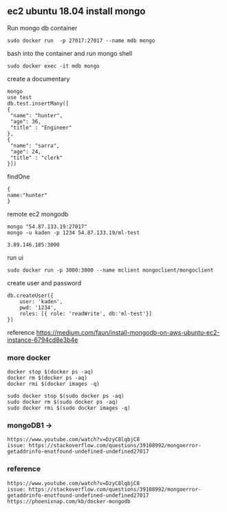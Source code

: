 ## ec2 ubuntu 18.04 install mongo
Run mongo db container 
```
sudo docker run  -p 27017:27017 --name mdb mongo
```

bash into the container and run mongo shell 
```
sudo docker exec -it mdb mongo
```

create a documentary
```
mongo
use test
db.test.insertMany([
{
 "name": "hunter",
 "age": 36, 
 "title" : "Engineer"
},
{
 "name": "sarra",
 "age": 24, 
 "title" : "clerk"
}])
```
findOne
```
{
name:"hunter"
}
```

remote ec2  mongodb
```
mongo "54.87.133.19:27017"
mongo -u kaden -p 1234 54.87.133.19/ml-test

3.89.146.185:3000
```

run ui
```
sudo docker run -p 3000:3000 --name mclient mongoclient/mongoclient
```

create user and password
```
db.createUser({
    user: 'kaden',
    pwd: '1234',
    roles: [{ role: 'readWrite', db:'ml-test'}]
})
```

reference
https://medium.com/faun/install-mongodb-on-aws-ubuntu-ec2-instance-6794cd8e3b4e


### more docker 
```
docker stop $(docker ps -aq)    
docker rm $(docker ps -aq)    
docker rmi $(docker images -q)
```

```
sudo docker stop $(sudo docker ps -aq)    
sudo docker rm $(sudo docker ps -aq)    
sudo docker rmi $(sudo docker images -q)
```


### mongoDB1 -> 
```
https://www.youtube.com/watch?v=DzyC8lqbjC8
issue: https://stackoverflow.com/questions/39108992/mongoerror-getaddrinfo-enotfound-undefined-undefined27017
```


### reference
```
https://www.youtube.com/watch?v=DzyC8lqbjC8
issue: https://stackoverflow.com/questions/39108992/mongoerror-getaddrinfo-enotfound-undefined-undefined27017
https://phoenixnap.com/kb/docker-mongodb
```
